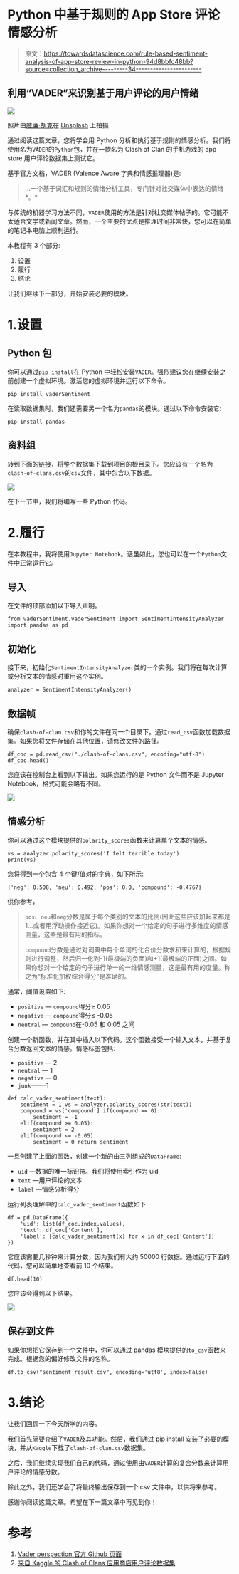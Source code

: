 # Python 中基于规则的 App Store 评论情感分析

> 原文：<https://towardsdatascience.com/rule-based-sentiment-analysis-of-app-store-review-in-python-94d8bbfc48bb?source=collection_archive---------34----------------------->

## 利用“VADER”来识别基于用户评论的用户情绪

![](img/bf8ea68451625ec64a1ec4c88ed6a0d6.png)

照片由[威廉·胡克](https://unsplash.com/@williamtm?utm_source=unsplash&utm_medium=referral&utm_content=creditCopyText)在 [Unsplash](https://unsplash.com/@williamtm?utm_source=unsplash&utm_medium=referral&utm_content=creditCopyText) 上拍摄

通过阅读这篇文章，您将学会用 Python 分析和执行基于规则的情感分析。我们将使用名为`VADER`的`Python`包，并在一款名为 Clash of Clan 的手机游戏的 app store 用户评论数据集上测试它。

基于官方文档，VADER (Valence Aware 字典和情感推理器)是:

> …一个基于词汇和规则的情绪分析工具，专门针对社交媒体中表达的情绪*。*

与传统的机器学习方法不同，`VADER`使用的方法是针对社交媒体帖子的。它可能不太适合文学或新闻文章。然而，一个主要的优点是推理时间非常快，您可以在简单的笔记本电脑上顺利运行。

本教程有 3 个部分:

1.  设置
2.  履行
3.  结论

让我们继续下一部分，开始安装必要的模块。

# 1.设置

## Python 包

你可以通过`pip install`在 Python 中轻松安装`VADER`。强烈建议您在继续安装之前创建一个虚拟环境。激活您的虚拟环境并运行以下命令。

```
pip install vaderSentiment
```

在读取数据集时，我们还需要另一个名为`pandas`的模块。通过以下命令安装它:

```
pip install pandas
```

## 资料组

转到下面的[链接](https://www.kaggle.com/moradnejad/clash-of-clans-50000-user-comments)，将整个数据集下载到项目的根目录下。您应该有一个名为`clash-of-clans.csv`的`csv`文件，其中包含以下数据。

![](img/c73d93a1eb64f9edbbcf7289092232d0.png)

在下一节中，我们将编写一些 Python 代码。

# 2.履行

在本教程中，我将使用`Jupyter Notebook`。话虽如此，您也可以在一个`Python`文件中正常运行它。

## 导入

在文件的顶部添加以下导入声明。

```
from vaderSentiment.vaderSentiment import SentimentIntensityAnalyzer
import pandas as pd
```

## 初始化

接下来，初始化`SentimentIntensityAnalyzer`类的一个实例。我们将在每次计算或分析文本的情感时重用这个实例。

```
analyzer = SentimentIntensityAnalyzer()
```

## 数据帧

确保`clash-of-clan.csv`和你的文件在同一个目录下。通过`read_csv`函数加载数据集。如果您将文件存储在其他位置，请修改文件的路径。

```
df_coc = pd.read_csv("./clash-of-clans.csv", encoding="utf-8")
df_coc.head()
```

您应该在控制台上看到以下输出。如果您运行的是 Python 文件而不是 Jupyter Notebook，格式可能会略有不同。

![](img/d68dd9b8ffba8aa3da460f0b6c0c8ca3.png)

## 情感分析

你可以通过这个模块提供的`polarity_scores`函数来计算单个文本的情感。

```
vs = analyzer.polarity_scores('I felt terrible today')
print(vs)
```

您将得到一个包含 4 个键/值对的字典，如下所示:

```
{'neg': 0.508, 'neu': 0.492, 'pos': 0.0, 'compound': -0.4767}
```

供你参考，

> `pos`、`neu`和`neg`分数是属于每个类别的文本的比例(因此这些应该加起来都是 1...或者用浮动操作接近它)。如果你想对一个给定的句子进行多维度的情感测量，这些是最有用的指标。
> 
> `compound`分数是通过对词典中每个单词的化合价分数求和来计算的，根据规则进行调整，然后归一化到-1(最极端的负面)和+1(最极端的正面)之间。如果你想对一个给定的句子进行单一的一维情感测量，这是最有用的度量。称之为“标准化加权综合得分”是准确的。

通常，阈值设置如下:

*   `positive` — `compound`得分≥ 0.05
*   `negative` — `compound`得分≤ -0.05
*   `neutral` — `compound`在-0.05 和 0.05 之间

创建一个新函数，并在其中插入以下代码。这个函数接受一个输入文本，并基于复合分数返回文本的情感。情感标签包括:

*   `positive` — 2
*   `neutral` — 1
*   `negative` — 0
*   `junk`——-1

```
def calc_vader_sentiment(text):
    sentiment = 1 vs = analyzer.polarity_scores(str(text))
    compound = vs['compound'] if(compound == 0):
        sentiment = -1
    elif(compound >= 0.05):
        sentiment = 2
    elif(compound <= -0.05):
        sentiment = 0 return sentiment
```

一旦创建了上面的函数，创建一个新的由三列组成的`DataFrame`:

*   `uid` —数据的唯一标识符。我们将使用索引作为 uid
*   `text` —用户评论的文本
*   `label` —情感分析得分

运行列表理解中的`calc_vader_sentiment`函数如下

```
df = pd.DataFrame({
    'uid': list(df_coc.index.values),
    'text': df_coc['Content'],
    'label': [calc_vader_sentiment(x) for x in df_coc['Content']]
})
```

它应该需要几秒钟来计算分数，因为我们有大约 50000 行数据。通过运行下面的代码，您可以简单地查看前 10 个结果。

```
df.head(10)
```

您应该会得到以下结果。

![](img/6f42d1aeb0619b394fe7dce58db2cba7.png)

## 保存到文件

如果你想把它保存到一个文件中，你可以通过 pandas 模块提供的`to_csv`函数来完成。根据您的偏好修改文件的名称。

```
df.to_csv("sentiment_result.csv", encoding='utf8', index=False)
```

# 3.结论

让我们回顾一下今天所学的内容。

我们首先简要介绍了`VADER`及其功能。然后，我们通过 pip install 安装了必要的模块，并从`Kaggle`下载了`clash-of-clan.csv`数据集。

之后，我们继续实现我们自己的代码，通过使用由`VADER`计算的复合分数来计算用户评论的情感分数。

除此之外，我们还学会了将最终输出保存到一个 csv 文件中，以供将来参考。

感谢你阅读这篇文章。希望在下一篇文章中再见到你！

# 参考

1.  [Vader perspection 官方 Github 页面](https://github.com/cjhutto/vaderSentiment)
2.  [来自 Kaggle 的 Clash of Clans 应用商店用户评论数据集](https://www.kaggle.com/moradnejad/clash-of-clans-50000-user-comments)